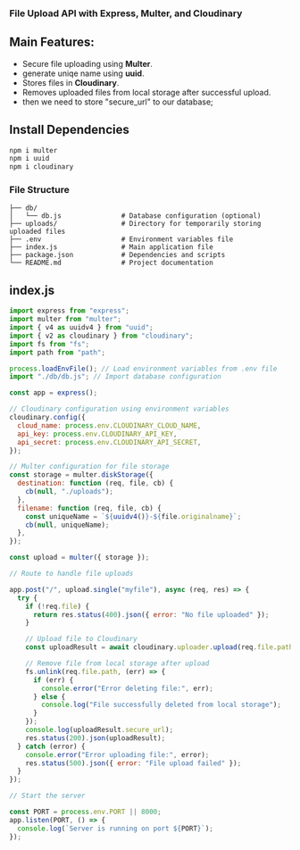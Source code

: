 ### File Upload API with Express, Multer, and Cloudinary
## Main Features:
- Secure file uploading using **Multer**.
- generate uniqe name using **uuid**.
- Stores files in **Cloudinary**.
- Removes uploaded files from local storage after successful upload.
- then we need to store "secure_url" to our database;


## Install Dependencies

```bash
npm i multer
npm i uuid
npm i cloudinary
```



### File Structure

```plaintext
├── db/
│   └── db.js               # Database configuration (optional)
├── uploads/                # Directory for temporarily storing uploaded files
├── .env                    # Environment variables file
├── index.js                # Main application file
├── package.json            # Dependencies and scripts
└── README.md               # Project documentation
```

## index.js

```js
import express from "express";
import multer from "multer";
import { v4 as uuidv4 } from "uuid";
import { v2 as cloudinary } from "cloudinary";
import fs from "fs";
import path from "path";

process.loadEnvFile(); // Load environment variables from .env file
import "./db/db.js"; // Import database configuration

const app = express();

// Cloudinary configuration using environment variables
cloudinary.config({
  cloud_name: process.env.CLOUDINARY_CLOUD_NAME,
  api_key: process.env.CLOUDINARY_API_KEY,
  api_secret: process.env.CLOUDINARY_API_SECRET,
});

// Multer configuration for file storage
const storage = multer.diskStorage({
  destination: function (req, file, cb) {
    cb(null, "./uploads");
  },
  filename: function (req, file, cb) {
    const uniqueName = `${uuidv4()}-${file.originalname}`;
    cb(null, uniqueName);
  },
});

const upload = multer({ storage });

// Route to handle file uploads

app.post("/", upload.single("myfile"), async (req, res) => {
  try {
    if (!req.file) {
      return res.status(400).json({ error: "No file uploaded" });
    }

    // Upload file to Cloudinary
    const uploadResult = await cloudinary.uploader.upload(req.file.path);

    // Remove file from local storage after upload
    fs.unlink(req.file.path, (err) => {
      if (err) {
        console.error("Error deleting file:", err);
      } else {
        console.log("File successfully deleted from local storage");
      }
    });
    console.log(uploadResult.secure_url);
    res.status(200).json(uploadResult);
  } catch (error) {
    console.error("Error uploading file:", error);
    res.status(500).json({ error: "File upload failed" });
  }
});

// Start the server

const PORT = process.env.PORT || 8000;
app.listen(PORT, () => {
  console.log(`Server is running on port ${PORT}`);
});

```